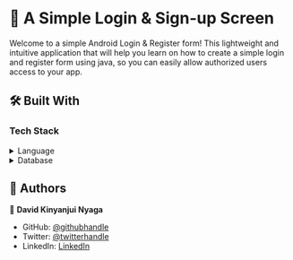 <!-- PROJECT DESCRIPTION -->

# 📖 A Simple Login & Sign-up  Screen <a name="about-project"></a>

Welcome to a simple Android Login & Register form! This lightweight and intuitive application that will help you learn on how to create a simple login and register form using java, so you can easily allow authorized users access to your app.

## 🛠 Built With <a name="built-with"></a>

### Tech Stack <a name="tech-stack"></a>

<details>
  <summary> Language </summary>
  <ul>
    <li><a href="/"> JAVA.</a></li>
  </ul>
</details>
<details>
  <summary> Database </summary>
  <ul>
    <li><a href="/">Firebase</a></li>
  </ul>
</details>

## 👥 Authors <a name="authors"></a>

👤 **David Kinyanjui Nyaga**

- GitHub: [@githubhandle](https://github.com/kinyanjui-Nyaga/)
- Twitter: [@twitterhandle](https://twitter.com/twitterhandle)
- LinkedIn: [LinkedIn](https://www.linkedin.com/in/david-kinyanjui-software-developer/)

